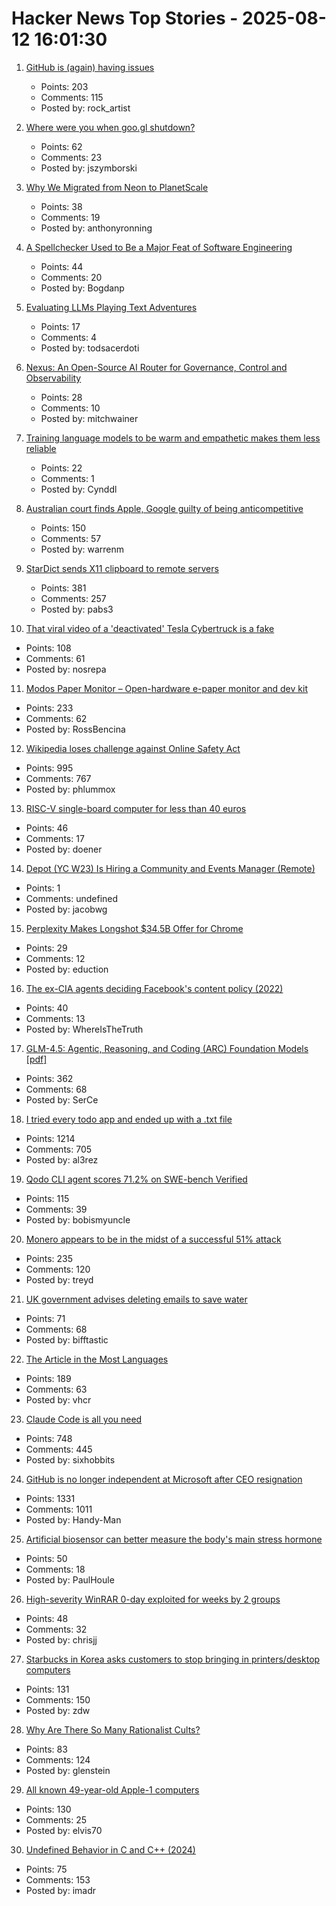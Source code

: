 # Hacker News Top Stories - 2025-08-12 16:01:30

1. [GitHub is (again) having issues](https://www.githubstatus.com/incidents/9rfydl2xdqqj)
   - Points: 203
   - Comments: 115
   - Posted by: rock_artist

2. [Where were you when goo.gl shutdown?](https://jszym.com/blog/archiving_googl/)
   - Points: 62
   - Comments: 23
   - Posted by: jszymborski

3. [Why We Migrated from Neon to PlanetScale](https://blog.opensecret.cloud/why-we-migrated-from-neon-to-planetscale/)
   - Points: 38
   - Comments: 19
   - Posted by: anthonyronning

4. [A Spellchecker Used to Be a Major Feat of Software Engineering](https://prog21.dadgum.com/29.html)
   - Points: 44
   - Comments: 20
   - Posted by: Bogdanp

5. [Evaluating LLMs Playing Text Adventures](https://entropicthoughts.com/evaluating-llms-playing-text-adventures)
   - Points: 17
   - Comments: 4
   - Posted by: todsacerdoti

6. [Nexus: An Open-Source AI Router for Governance, Control and Observability](https://nexusrouter.com/blog/introducing-nexus-the-open-source-ai-router)
   - Points: 28
   - Comments: 10
   - Posted by: mitchwainer

7. [Training language models to be warm and empathetic makes them less reliable](https://arxiv.org/abs/2507.21919)
   - Points: 22
   - Comments: 1
   - Posted by: Cynddl

8. [Australian court finds Apple, Google guilty of being anticompetitive](https://www.ghacks.net/2025/08/12/australian-court-finds-apple-google-guilty-of-being-anticompetitive/)
   - Points: 150
   - Comments: 57
   - Posted by: warrenm

9. [StarDict sends X11 clipboard to remote servers](https://lwn.net/SubscriberLink/1032732/3334850da49689e1/)
   - Points: 381
   - Comments: 257
   - Posted by: pabs3

10. [That viral video of a 'deactivated' Tesla Cybertruck is a fake](https://www.theverge.com/tesla/757594/tesla-cybertruck-deactivated-viral-video-fake)
   - Points: 108
   - Comments: 61
   - Posted by: nosrepa

11. [Modos Paper Monitor – Open-hardware e-paper monitor and dev kit](https://www.crowdsupply.com/modos-tech/modos-paper-monitor)
   - Points: 233
   - Comments: 62
   - Posted by: RossBencina

12. [Wikipedia loses challenge against Online Safety Act](https://www.bbc.com/news/articles/cjr11qqvvwlo)
   - Points: 995
   - Comments: 767
   - Posted by: phlummox

13. [RISC-V single-board computer for less than 40 euros](https://www.heise.de/en/news/RISC-V-single-board-computer-for-less-than-40-euros-10515044.html)
   - Points: 46
   - Comments: 17
   - Posted by: doener

14. [Depot (YC W23) Is Hiring a Community and Events Manager (Remote)](https://www.ycombinator.com/companies/depot/jobs/K1IFotJ-community-events-manager)
   - Points: 1
   - Comments: undefined
   - Posted by: jacobwg

15. [Perplexity Makes Longshot $34.5B Offer for Chrome](https://www.wsj.com/tech/perplexity-makes-longshot-34-5-billion-offer-for-chrome-5ddb7a22)
   - Points: 29
   - Comments: 12
   - Posted by: eduction

16. [The ex-CIA agents deciding Facebook's content policy (2022)](https://mronline.org/2022/07/14/meet-the-ex-cia-agents-deciding-facebooks-content-policy/)
   - Points: 40
   - Comments: 13
   - Posted by: WhereIsTheTruth

17. [GLM-4.5: Agentic, Reasoning, and Coding (ARC) Foundation Models [pdf]](https://www.arxiv.org/pdf/2508.06471)
   - Points: 362
   - Comments: 68
   - Posted by: SerCe

18. [I tried every todo app and ended up with a .txt file](https://www.al3rez.com/todo-txt-journey)
   - Points: 1214
   - Comments: 705
   - Posted by: al3rez

19. [Qodo CLI agent scores 71.2% on SWE-bench Verified](https://www.qodo.ai/blog/qodo-command-swe-bench-verified/)
   - Points: 115
   - Comments: 39
   - Posted by: bobismyuncle

20. [Monero appears to be in the midst of a successful 51% attack](https://twitter.com/p3b7_/status/1955173413992984988)
   - Points: 235
   - Comments: 120
   - Posted by: treyd

21. [UK government advises deleting emails to save water](https://www.gov.uk/government/news/national-drought-group-meets-to-address-nationally-significant-water-shortfall)
   - Points: 71
   - Comments: 68
   - Posted by: bifftastic

22. [The Article in the Most Languages](https://en.wikipedia.org/wiki/Wikipedia:Wikipedia_Signpost/2025-08-09/Disinformation_report)
   - Points: 189
   - Comments: 63
   - Posted by: vhcr

23. [Claude Code is all you need](https://dwyer.co.za/static/claude-code-is-all-you-need.html)
   - Points: 748
   - Comments: 445
   - Posted by: sixhobbits

24. [GitHub is no longer independent at Microsoft after CEO resignation](https://www.theverge.com/news/757461/microsoft-github-thomas-dohmke-resignation-coreai-team-transition)
   - Points: 1331
   - Comments: 1011
   - Posted by: Handy-Man

25. [Artificial biosensor can better measure the body's main stress hormone](https://medicalxpress.com/news/2025-07-artificial-biosensor-body-main-stress.html)
   - Points: 50
   - Comments: 18
   - Posted by: PaulHoule

26. [High-severity WinRAR 0-day exploited for weeks by 2 groups](https://arstechnica.com/security/2025/08/high-severity-winrar-0-day-exploited-for-weeks-by-2-groups/)
   - Points: 48
   - Comments: 32
   - Posted by: chrisjj

27. [Starbucks in Korea asks customers to stop bringing in printers/desktop computers](https://fortune.com/2025/08/11/starbucks-south-korea-policy-desktop-computer-printer-ban-cagongjok/)
   - Points: 131
   - Comments: 150
   - Posted by: zdw

28. [Why Are There So Many Rationalist Cults?](https://asteriskmag.com/issues/11/why-are-there-so-many-rationalist-cults)
   - Points: 83
   - Comments: 124
   - Posted by: glenstein

29. [All known 49-year-old Apple-1 computers](https://www.apple1registry.com/en/list.html)
   - Points: 130
   - Comments: 25
   - Posted by: elvis70

30. [Undefined Behavior in C and C++ (2024)](https://russellw.github.io/undefined-behavior)
   - Points: 75
   - Comments: 153
   - Posted by: imadr

